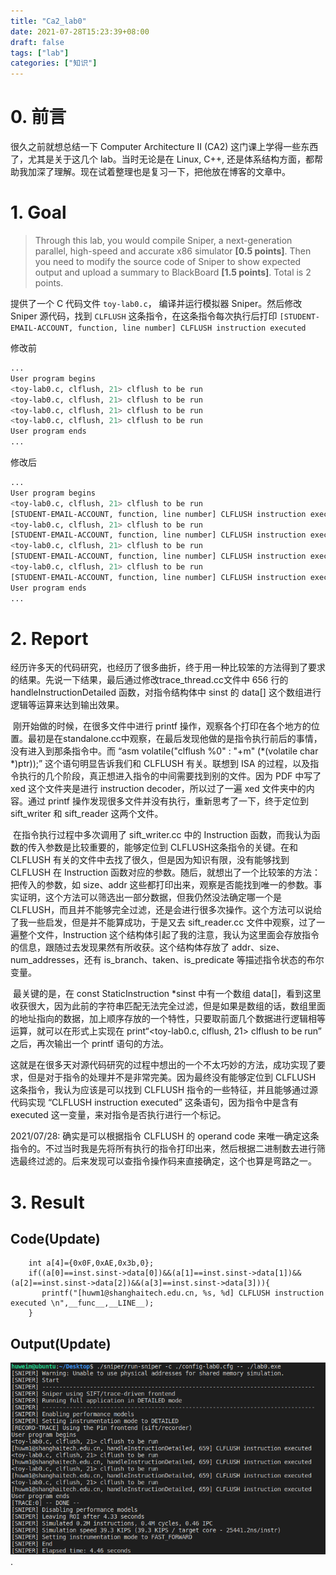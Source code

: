```yaml
---
title: "Ca2_lab0"
date: 2021-07-28T15:23:39+08:00
draft: false
tags: ["lab"]
categories: ["知识"]
---
```


# 0. 前言

很久之前就想总结一下 Computer Architecture II (CA2) 这门课上学得一些东西了，尤其是关于这几个 lab。当时无论是在 Linux, C++, 还是体系结构方面，都帮助我加深了理解。现在试着整理也是复习一下，把他放在博客的文章中。

# 1. Goal

>Through this lab, you would compile Sniper, a next-generation parallel, high-speed and accurate x86 simulator **[0.5 points]**. Then you need to modify the source code of Sniper to show expected output and upload a summary to BlackBoard **[1.5 points]**. Total is 2 points.

提供了一个 C 代码文件 `toy-lab0.c`， 编译并运行模拟器 Sniper。然后修改 Sniper 源代码，找到 `CLFLUSH` 这条指令，在这条指令每次执行后打印 `[STUDENT-EMAIL-ACCOUNT, function, line number] CLFLUSH instruction executed`

修改前

```bash
...
User program begins
<toy-lab0.c, clflush, 21> clflush to be run
<toy-lab0.c, clflush, 21> clflush to be run
<toy-lab0.c, clflush, 21> clflush to be run
<toy-lab0.c, clflush, 21> clflush to be run
User program ends
...
```

修改后

```bash
...
User program begins
<toy-lab0.c, clflush, 21> clflush to be run
[STUDENT-EMAIL-ACCOUNT, function, line number] CLFLUSH instruction executed
<toy-lab0.c, clflush, 21> clflush to be run
[STUDENT-EMAIL-ACCOUNT, function, line number] CLFLUSH instruction executed
<toy-lab0.c, clflush, 21> clflush to be run
[STUDENT-EMAIL-ACCOUNT, function, line number] CLFLUSH instruction executed
<toy-lab0.c, clflush, 21> clflush to be run
[STUDENT-EMAIL-ACCOUNT, function, line number] CLFLUSH instruction executed
User program ends
...
```

# 2. Report

经历许多天的代码研究，也经历了很多曲折，终于用一种比较笨的方法得到了要求的结果。先说一下结果，最后通过修改trace_thread.cc文件中 656 行的 handleInstructionDetailed 函数，对指令结构体中 sinst 的 data[] 这个数组进行逻辑等运算来达到输出效果。

​		刚开始做的时候，在很多文件中进行 printf 操作，观察各个打印在各个地方的位置。最初是在standalone.cc中观察，在最后发现他做的是指令执行前后的事情，没有进入到那条指令中。而 “asm volatile("clflush %0" : "+m" (*(volatile char *)ptr));” 这个语句明显告诉我们和 CLFLUSH 有关。联想到 ISA 的过程，以及指令执行的几个阶段，真正想进入指令的中间需要找到别的文件。因为 PDF 中写了 xed 这个文件夹是进行 instruction decoder，所以过了一遍 xed 文件夹中的内容。通过 printf 操作发现很多文件并没有执行，重新思考了一下，终于定位到 sift_writer 和 sift_reader 这两个文件。

​		在指令执行过程中多次调用了 sift_writer.cc 中的 Instruction 函数，而我认为函数的传入参数是比较重要的，能够定位到 CLFLUSH这条指令的关键。在和 CLFLUSH 有关的文件中去找了很久，但是因为知识有限，没有能够找到 CLFLUSH 在 Instruction 函数对应的参数。随后，就想出了一个比较笨的方法：把传入的参数，如 size、addr 这些都打印出来，观察是否能找到唯一的参数。事实证明，这个方法可以筛选出一部分数据，但我仍然没法确定哪一个是 CLFLUSH，而且并不能够完全过滤，还是会进行很多次操作。这个方法可以说给了我一些启发，但是并不能算成功，于是又去 sift_reader.cc 文件中观察，过了一遍整个文件，Instruction 这个结构体引起了我的注意，我认为这里面会存放指令的信息，跟随过去发现果然有所收获。这个结构体存放了 addr、size、num_addresses，还有 is_branch、taken、is_predicate 等描述指令状态的布尔变量。

​		最关键的是，在 const StaticInstruction *sinst 中有一个数组 data[]，看到这里收获很大，因为此前的字符串匹配无法完全过滤，但是如果是数组的话，数组里面的地址指向的数据，加上顺序存放的一个特性，只要取前面几个数据进行逻辑相等运算，就可以在形式上实现在 print“<toy-lab0.c, clflush, 21> clflush to be run” 之后，再次输出一个 printf 语句的方法。

​		这就是在很多天对源代码研究的过程中想出的一个不太巧妙的方法，成功实现了要求，但是对于指令的处理并不是非常完美。因为最终没有能够定位到 CLFLUSH 这条指令，我认为应该是可以找到 CLFLUSH 指令的一些特征，并且能够通过源代码实现 “CLFLUSH instruction executed” 这条语句，因为指令中是含有 executed 这一变量，来对指令是否执行进行一个标记。

2021/07/28: 确实是可以根据指令 CLFLUSH 的 operand code 来唯一确定这条指令的。不过当时我是先将所有执行的指令打印出来，然后根据二进制数去进行筛选最终过滤的。后来发现可以查指令操作码来直接确定，这个也算是弯路之一。

# 3. Result

## Code(Update)

```
    int a[4]={0x0F,0xAE,0x3b,0};
    if((a[0]==inst.sinst->data[0])&&(a[1]==inst.sinst->data[1])&&(a[2]==inst.sinst->data[2])&&(a[3]==inst.sinst->data[3])){
       printf("[huwm1@shanghaitech.edu.cn, %s, %d] CLFLUSH instruction executed \n",__func__,__LINE__);
    }
```

## Output(Update)

![image-20200922210848781](Img\Output.png).
